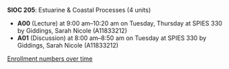 **SIOC 205**: Estuarine & Coastal Processes (4 units)

- **A00** (Lecture) at 9:00 am–10:20 am on Tuesday, Thursday at SPIES 330 by Giddings, Sarah Nicole (A11833212)
- **A01** (Discussion) at 8:00 am–8:50 am on Tuesday at SPIES 330 by Giddings, Sarah Nicole (A11833212)

[Enrollment numbers over time](./SIOC205.tsv)

